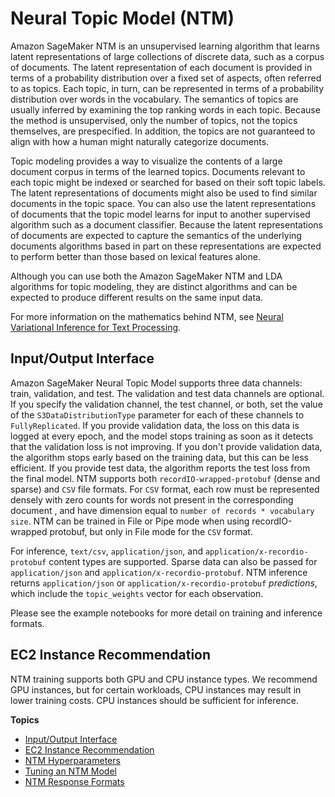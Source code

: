# Neural Topic Model \(NTM\)<a name="ntm"></a>

Amazon SageMaker NTM is an unsupervised learning algorithm that learns latent representations of large collections of discrete data, such as a corpus of documents\. The latent representation of each document is provided in terms of a probability distribution over a fixed set of aspects, often referred to as topics\. Each topic, in turn, can be represented in terms of a probability distribution over words in the vocabulary\. The semantics of topics are usually inferred by examining the top ranking words in each topic\. Because the method is unsupervised, only the number of topics, not the topics themselves, are prespecified\. In addition, the topics are not guaranteed to align with how a human might naturally categorize documents\.

Topic modeling provides a way to visualize the contents of a large document corpus in terms of the learned topics\. Documents relevant to each topic might be indexed or searched for based on their soft topic labels\. The latent representations of documents might also be used to find similar documents in the topic space\. You can also use the latent representations of documents that the topic model learns for input to another supervised algorithm such as a document classifier\. Because the latent representations of documents are expected to capture the semantics of the underlying documents algorithms based in part on these representations are expected to perform better than those based on lexical features alone\.

Although you can use both the Amazon SageMaker NTM and LDA algorithms for topic modeling, they are distinct algorithms and can be expected to produce different results on the same input data\. 

For more information on the mathematics behind NTM, see [Neural Variational Inference for Text Processing](https://arxiv.org/pdf/1511.06038.pdf)\.

## Input/Output Interface<a name="NTM-inputoutput"></a>

Amazon SageMaker Neural Topic Model supports three data channels: train, validation, and test\. The validation and test data channels are optional\. If you specify the validation channel, the test channel, or both, set the value of the `S3DataDistributionType` parameter for each of these channels to `FullyReplicated`\. If you provide validation data, the loss on this data is logged at every epoch, and the model stops training as soon as it detects that the validation loss is not improving\. If you don't provide validation data, the algorithm stops early based on the training data, but this can be less efficient\. If you provide test data, the algorithm reports the test loss from the final model\. NTM supports both `recordIO-wrapped-protobuf` \(dense and sparse\) and `CSV` file formats\. For `CSV` format, each row must be represented densely with zero counts for words not present in the corresponding document , and have dimension equal to `number of records * vocabulary size`\. NTM can be trained in File or Pipe mode when using recordIO\-wrapped protobuf, but only in File mode for the `CSV` format\.

For inference, `text/csv`, `application/json`, and `application/x-recordio-protobuf` content types are supported\. Sparse data can also be passed for `application/json` and `application/x-recordio-protobuf`\. NTM inference returns `application/json` or `application/x-recordio-protobuf` *predictions*, which include the `topic_weights` vector for each observation\.

Please see the example notebooks for more detail on training and inference formats\.

## EC2 Instance Recommendation<a name="NTM-instances"></a>

NTM training supports both GPU and CPU instance types\. We recommend GPU instances, but for certain workloads, CPU instances may result in lower training costs\. CPU instances should be sufficient for inference\.

**Topics**
+ [Input/Output Interface](#NTM-inputoutput)
+ [EC2 Instance Recommendation](#NTM-instances)
+ [NTM Hyperparameters](ntm_hyperparameters.md)
+ [Tuning an NTM Model](ntm-tuning.md)
+ [NTM Response Formats](ntm-in-formats.md)